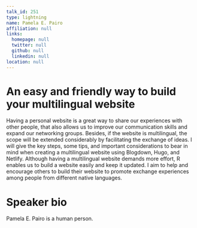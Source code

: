 ```yaml
---
talk_id: 251
type: lightning
name: Pamela E. Pairo
affiliation: null
links:
  homepage: null
  twitter: null
  github: null
  linkedin: null
location: null
---
```


# An easy and friendly way to build your multilingual website

Having a personal website is a great way to share our experiences with other people, that also allows us to improve our communication skills and expand our networking groups. Besides, if the website is multilingual, the scope will be extended considerably by facilitating the exchange of ideas. I will give the key steps, some tips, and important considerations to bear in mind when creating a multilingual website using Blogdown, Hugo, and Netlify. Although having a multilingual website demands more effort, R enables us to build a website easily and keep it updated. I aim to help and encourage others to build their website to promote exchange experiences among people from different native languages.

# Speaker bio

Pamela E. Pairo is a human person.
